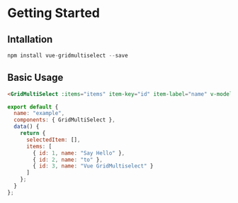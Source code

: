 # Getting Started

## Intallation

```js
npm install vue-gridmultiselect --save
```

## Basic Usage

```html
<GridMultiSelect :items="items" item-key="id" item-label="name" v-model="selectedItem" />
```

```js
export default {
  name: "example",
  components: { GridMultiSelect },
  data() {
    return {
      selectedItem: [],
      items: [
        { id: 1, name: "Say Hello" },
        { id: 2, name: "to" },
        { id: 3, name: "Vue GridMultiselect" }
      ]
    };
  }
};
```